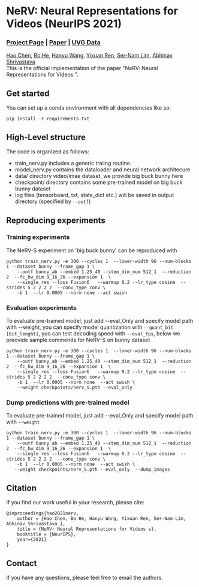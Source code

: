 # NeRV: Neural Representations for Videos  (NeurIPS 2021)
### [Project Page](TODO) | [Paper](https://arxiv.org/abs/2110.13903) | [UVG Data](http://ultravideo.fi/#testsequences) 


[Hao Chen](https://haochen-rye.github.io),
[Bo He](),
[Hanyu Wang](),
[Yixuan Ren](),
[Ser-Nam Lim](),
[Abhinav Shrivastava](https://www.cs.umd.edu/~abhinav/)<br>
This is the official implementation of the paper "NeRV: Neural Representations for Videos ".


## Get started
You can set up a conda environment with all dependencies like so:
```
pip install -r requirements.txt 
```

## High-Level structure
The code is organized as follows:
* train_nerv.py includes a generic traiing routine.
* model_nerv.py contains the dataloader and neural network architecure 
* data/ directory video/imae dataset, we provide big buck bunny here
* checkpoint/ directory contains some pre-trained model on big buck bunny dataset
* log files (tensorboard, txt, state_dict etc.) will be saved in output directory (specified by ```--outf```)

## Reproducing experiments

### Training experiments
The NeRV-S experiment on 'big buck bunny' can be reproduced with
```
python train_nerv.py -e 300 --cycles 1  --lower-width 96 --num-blocks 1 --dataset bunny --frame_gap 1 \
    --outf bunny_ab --embed 1.25_40 --stem_dim_num 512_1  --reduction 2  --fc_hw_dim 9_16_26 --expansion 1  \
    --single_res --loss Fusion6   --warmup 0.2 --lr_type cosine  --strides 5 2 2 2 2  --conv_type conv \
    -b 1  --lr 0.0005 --norm none --act swish 
```

### Evaluation experiments
To evaluate pre-trained model, just add --eval_Only and specify model path with --weight, you can specify model quantization with ```--quant_bit [bit_lenght]```, yuo can test decoding speed with ```--eval_fps```, below we preovide sample commends for NeRV-S on bunny dataset
```
python train_nerv.py -e 300 --cycles 1  --lower-width 96 --num-blocks 1 --dataset bunny --frame_gap 1 \
    --outf bunny_ab --embed 1.25_40 --stem_dim_num 512_1  --reduction 2  --fc_hw_dim 9_16_26 --expansion 1  \
    --single_res --loss Fusion6   --warmup 0.2 --lr_type cosine  --strides 5 2 2 2 2  --conv_type conv \
    -b 1  --lr 0.0005 --norm none  --act swish \
    --weight checkpoints/nerv_S.pth --eval_only 
```

### Dump predictions with pre-trained model 
To evaluate pre-trained model, just add --eval_Only and specify model path with ```--weight```
```
python train_nerv.py -e 300 --cycles 1  --lower-width 96 --num-blocks 1 --dataset bunny --frame_gap 1 \
    --outf bunny_ab --embed 1.25_40 --stem_dim_num 512_1  --reduction 2  --fc_hw_dim 9_16_26 --expansion 1  \
    --single_res --loss Fusion6   --warmup 0.2 --lr_type cosine  --strides 5 2 2 2 2  --conv_type conv \
    -b 1  --lr 0.0005 --norm none  --act swish \
   --weight checkpoints/nerv_S.pth --eval_only  --dump_images
```


## Citation
If you find our work useful in your research, please cite:
```
@inproceedings{hao2021nerv,
    author = {Hao Chen, Bo He, Hanyu Wang, Yixuan Ren, Ser-Nam Lim, Abhinav Shrivastava },
    title = {NeRV: Neural Representations for Videos s},
    booktitle = {NeurIPS},
    year={2021}
}
```

## Contact
If you have any questions, please feel free to email the authors.
